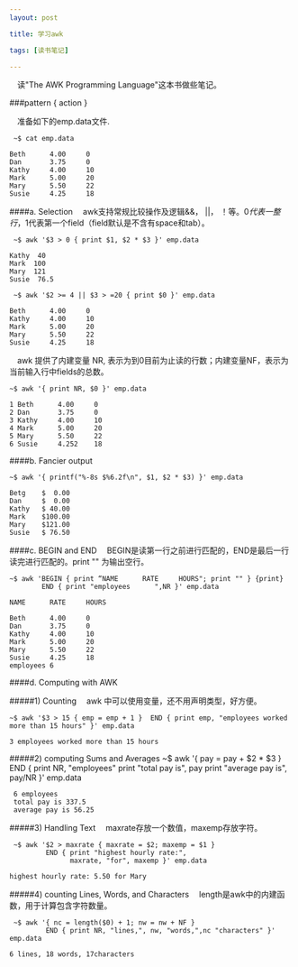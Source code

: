 ```yaml
---
layout: post

title: 学习awk

tags: [读书笔记]

---
```


&emsp;读"The AWK Programming Language"这本书做些笔记。

###pattern { action }

&emsp;准备如下的emp.data文件.

   ` ~$ cat emp.data`

    Beth      4.00     0
    Dan       3.75     0
    Kathy     4.00     10
    Mark      5.00     20
    Mary      5.50     22
    Susie     4.25     18

####a. Selection
&emsp;awk支持常规比较操作及逻辑&&， ||， ！等。$0代表一整行，$1代表第一个field（field默认是不含有space和tab）。


   ` ~$ awk '$3 > 0 { print $1, $2 * $3 }' emp.data`

    Kathy  40
    Mark  100
    Mary  121
    Susie  76.5

    
   ` ~$ awk '$2 >= 4 || $3 > =20 { print $0 }' emp.data`

    Beth      4.00     0
    Kathy     4.00     10
    Mark      5.00     20
    Mary      5.50     22
    Susie     4.25     18

&emsp;awk 提供了内建变量 NR, 表示为到0目前为止读的行数；内建变量NF，表示为当前输入行中fields的总数。

    
   `~$ awk '{ print NR, $0 }' emp.data`

    1 Beth      4.00     0
    2 Dan       3.75     0
    3 Kathy     4.00     10
    4 Mark      5.00     20
    5 Mary      5.50     22
    6 Susie     4.252    18


####b. Fancier output

   `~$ awk '{ printf("%-8s $%6.2f\n", $1, $2 * $3) }' emp.data`

    Betg    $  0.00
    Dan     $  0.00
    Kathy   $ 40.00
    Mark    $100.00
    Mary    $121.00
    Susie   $ 76.50

####c. BEGIN and END
&emsp;BEGIN是读第一行之前进行匹配的，END是最后一行读完进行匹配的。print "" 为输出空行。


    ~$ awk 'BEGIN { print “NAME      RATE     HOURS"; print "" } {print} 
            END { print "employees      ",NR }' emp.data

    NAME      RATE     HOURS

    Beth      4.00     0
    Dan       3.75     0
    Kathy     4.00     10
    Mark      5.00     20
    Mary      5.50     22
    Susie     4.25     18
    employees 6

####d. Computing with AWK

#####1) Counting
&emsp;awk 中可以使用变量，还不用声明类型，好方便。

    ~$ awk '$3 > 15 { emp = emp + 1 }  END { print emp, "employees worked more than 15 hours" }' emp.data

   `3 employees worked more than 15 hours`

#####2) computing Sums and Averages
    ~$ awk  '{ pay = pay + $2 * $3 } END { print NR, "employees" 
                                           print "total pay is", pay
                                           print "average pay is", pay/NR
                                         }' emp.data

     6 employees
     total pay is 337.5
     average pay is 56.25

#####3) Handling Text
&emsp;maxrate存放一个数值，maxemp存放字符。

     ~$ awk '$2 > maxrate { maxrate = $2; maxemp = $1 } 
             END { print "highest hourly rate:",
                   maxrate, "for", maxemp }' emp.data

   `highest hourly rate: 5.50 for Mary`

#####4) counting Lines, Words, and Characters
&emsp;length是awk中的内建函数，用于计算包含字符数量。

     ~$ awk '{ nc = length($0) + 1; nw = nw + NF }
             END { print NR, "lines,", nw, "words,",nc "characters" }' emp.data

   `6 lines, 18 words, 17characters`
